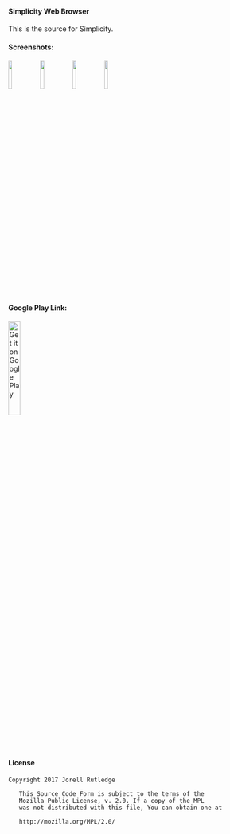 #### Simplicity Web Browser
This is the source for Simplicity.
 

#### Screenshots:
<img src="https://lh3.googleusercontent.com/HoVDJV8wMQePn0rX12RyETY7xDeU4qqL9ppkTJQ7C6Ixr7nyHK4yxFr_7VLgATqnbQ=h900-rw" width="12%" height=""> <img src="https://lh3.googleusercontent.com/qCAyLaMRxnfi4_7XxNUpgcqj_2OuSC4VMDfKO4iViL03DKLQjwGVkQCduQHuo2dDevg=h900-rw" width="12%" height=""> <img src="https://lh3.googleusercontent.com/CWBccglg_3sTI9ix11PXAThKVARfpivH_7f69j_SHu6_sW2fFqvUIkBW_mF1GarfEQ=h900-rw" width="12%" height="">
<img src="https://lh3.googleusercontent.com/LsF1DNqe_aK0IpmlLlsCCBQXcR43OrgdSrrdz3O-ODUeZWlC-xJO9fbsJHVtnmwfWWs=h900-rw" width="12%" height="">


#### Google Play Link:
<a href='https://play.google.com/store/apps/details?id=com.creativetrends.simplicity.app&hl=en&utm_source=global_co&utm_medium=prtnr&utm_content=Mar2515&utm_campaign=PartBadge&pcampaignid=MKT-Other-global-all-co-prtnr-py-PartBadge-Mar2515-1'><img alt='Get it on Google Play' src='https://play.google.com/intl/en_us/badges/images/generic/en_badge_web_generic.png' width="22%" height=""/></a>


#### License
```
Copyright 2017 Jorell Rutledge

   This Source Code Form is subject to the terms of the 
   Mozilla Public License, v. 2.0. If a copy of the MPL 
   was not distributed with this file, You can obtain one at 
   
   http://mozilla.org/MPL/2.0/
```
